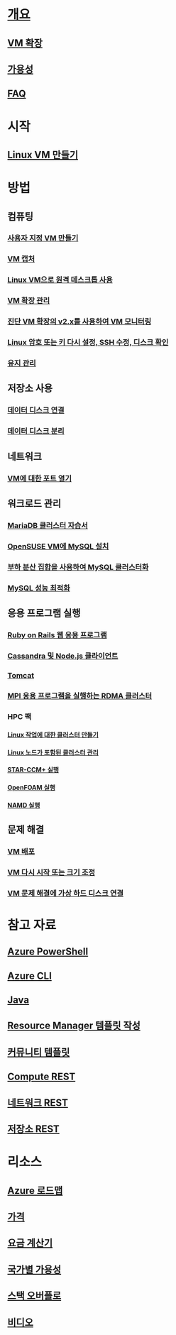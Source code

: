 # [개요](../overview.md)
## [VM 확장](agents-and-extensions-classic.md)
## [가용성](configure-availability-classic.md)
## [FAQ](faq-classic.md)

# 시작
## [Linux VM 만들기](createportal-classic.md)

# 방법
## 컴퓨팅
### [사용자 지정 VM 만들기](create-custom-classic.md)
### [VM 캡처](capture-image-classic.md)
### [Linux VM으로 원격 데스크톱 사용](remote-desktop-classic.md)
### [VM 확장 관리](manage-extensions-classic.md)
### [진단 VM 확장의 v2.x를 사용하여 VM 모니터링](diagnostic-extension-v2.md)
### [Linux 암호 또는 키 다시 설정, SSH 수정, 디스크 확인](reset-access-classic.md)
### [유지 관리](planned-maintenance-schedule-classic.md)

## 저장소 사용
### [데이터 디스크 연결](attach-disk-classic.md)
### [데이터 디스크 분리](detach-disk-classic.md)

## 네트워크
### [VM에 대한 포트 열기](setup-endpoints.md)

## 워크로드 관리
### [MariaDB 클러스터 자습서](mariadb-mysql-cluster.md)
### [OpenSUSE VM에 MySQL 설치](mysql-on-opensuse.md)
### [부하 분산 집합을 사용하여 MySQL 클러스터화](mysql-cluster.md)
### [MySQL 성능 최적화](optimize-mysql.md)

## 응용 프로그램 실행
### [Ruby on Rails 웹 응용 프로그램](ruby-rails-web-app.md)
### [Cassandra 및 Node.js 클라이언트](cassandra-nodejs.md)
### [Tomcat](setup-tomcat.md)
### [MPI 응용 프로그램을 실행하는 RDMA 클러스터](rdma-cluster.md)
### HPC 팩
#### [Linux 작업에 대한 클러스터 만들기](hpcpack-cluster-powershell-script.md)
#### [Linux 노드가 포함된 클러스터 관리](hpcpack-cluster.md)
#### [STAR-CCM+ 실행](hpcpack-cluster-starccm.md)
#### [OpenFOAM 실행](hpcpack-cluster-openfoam.md)
#### [NAMD 실행](hpcpack-cluster-namd.md)

## 문제 해결
### [VM 배포](troubleshoot-deployment-new-vm.md)
### [VM 다시 시작 또는 크기 조정](restart-resize-error-troubleshooting.md)
### [VM 문제 해결에 가상 하드 디스크 연결](troubleshoot-recovery-disks-portal.md)

# 참고 자료
## [Azure PowerShell](/powershell/azure/overview)
## [Azure CLI](/cli/azure/vm)
## [Java](/java/api)
## [Resource Manager 템플릿 작성](../../../azure-resource-manager/resource-group-authoring-templates.md?toc=%2fazure%2fvirtual-machines%2flinux%2ftoc.json)
## [커뮤니티 템플릿](https://azure.microsoft.com/documentation/templates)
## [Compute REST](https://msdn.microsoft.com/library/jj157206.aspx)
## [네트워크 REST](https://msdn.microsoft.com/library/jj157182.aspx)
## [저장소 REST](https://msdn.microsoft.com/library/ee460790.aspx)


# 리소스
## [Azure 로드맵](https://azure.microsoft.com/roadmap/?category=compute)
## [가격](https://azure.microsoft.com/pricing/details/virtual-machines/#Linux)
## [요금 계산기](https://azure.microsoft.com/pricing/calculator/)
## [국가별 가용성](https://azure.microsoft.com/regions/services)
## [스택 오버플로](http://stackoverflow.com/questions/tagged/azure-virtual-machine)
## [비디오](https://azure.microsoft.com/documentation/videos/index/?services=virtual-machines)
